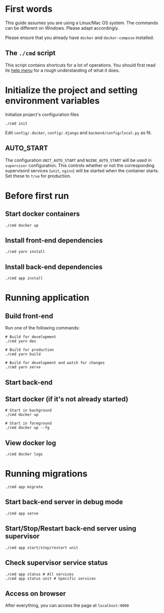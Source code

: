 # First words

This guide assumes you are using a Linux/Mac OS system. The commands can be different on Windows. Please adapt accordingly.

Please ensure that you already have `docker` and `docker-compose` installed.

## The `./cmd` script

This script contains shortcuts for a lot of operations. You should first read its [help menu](_documents/help_content.md) for a rough understanding of what it does.

# Initialize the project and setting environment variables

Initialize project's configuration files

    ./cmd init

Edit `config/.docker`, `config/.django` and `backend/config/local.py` as fit.

## AUTO_START

The configuration `UNIT_AUTO_START` and `NGINX_AUTO_START` will be used in `supervisor` configuration. This controls whether or not the corresponding supervisord services (`unit`, `nginx`) will be started when the container starts. Set these to `true` for production.

# Before first run

## Start docker containers

    ./cmd docker up

## Install front-end dependencies

    ./cmd yarn install

## Install back-end dependencies

    ./cmd app install

# Running application 

## Build front-end

Run one of the following commands:

    # Build for development
    ./cmd yarn dev

    # Build for production
    ./cmd yarn build

    # Build for development and watch for changes
    ./cmd yarn serve

## Start back-end

## Start docker (if it's not already started)

    # Start in background
    ./cmd docker up

    # Start in foreground
    ./cmd docker up --fg

## View docker log

    ./cmd docker logs

# Running migrations

    ./cmd app migrate

## Start back-end server in debug mode

    ./cmd app serve

## Start/Stop/Restart back-end server using supervisor

    ./cmd app start/stop/restart unit

## Check supervisor service status

    ./cmd app status # All services
    ./cmd app status unit # Specific services

## Access on browser

After everything, you can access the page at `localhost:9000`
